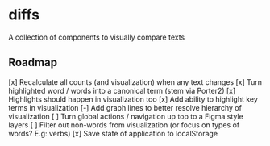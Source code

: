 # diffs
A collection of components to visually compare texts

## Roadmap

[x] Recalculate all counts (and visualization) when any text changes
[x] Turn highlighted word / words into a canonical term (stem via Porter2)
[x] Highlights should happen in visualization too
[x] Add ability to highlight key terms in visualization
[-] Add graph lines to better resolve hierarchy of visualization
[ ] Turn global actions / navigation up top to a Figma style layers
[ ] Filter out non-words from visualization (or focus on types of words? E.g: verbs)
[x] Save state of application to localStorage
